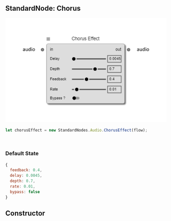 ## StandardNode: Chorus

<img class="zoomable" alt="Chorus standard node" src="/images/standard-nodes/audio/chorus.png" />

<Hierarchy :extend="{name: 'Node', link: '../../api/classes/node.html'}" />
<br/>

```js
let chorusEffect = new StandardNodes.Audio.ChorusEffect(flow);
```

<br/>

### Default State

```js
{
  feedback: 0.4,
  delay: 0.0045,
  depth: 0.7,
  rate: 0.01,
  bypass: false
}
```

## Constructor

<Method type="method">
  <template v-slot:signature>
    new ChorusEffect(<strong>flow: </strong><em><Ref to="../../api/classes/flow">Flow</Ref></em>,
    <strong>options?: </strong><em><Ref to="../../api/interfaces/node-creator-options">NodeCreatorOptions</Ref></em>):
    <em><Ref to="#standardnode-chorus">ChorusEffect</Ref></em>
  </template>
  <template v-slot:params>
    <Param name="flow">
      <em><Ref to="../../api/classes/flow">Flow</Ref></em>
    </Param>
    <Param name="options?">
      <em><Ref to="../../api/interfaces/node-creator-options">NodeCreatorOptions</Ref></em>
      <template v-slot:default-value>
        <em>{}</em>
      </template>
    </Param>
  </template>
</Method>
